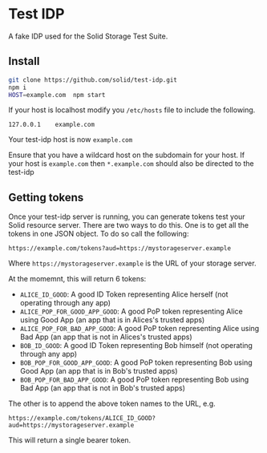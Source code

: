 # Test IDP

A fake IDP used for the Solid Storage Test Suite.

## Install

```bash
git clone https://github.com/solid/test-idp.git
npm i
HOST=example.com  npm start
```

If your host is localhost modify you `/etc/hosts` file to include the following.
```
127.0.0.1    example.com
```
Your test-idp host is now `example.com`

Ensure that you have a wildcard host on the subdomain for your host. If your host is `example.com` then `*.example.com` should also be directed to the test-idp

## Getting tokens

Once your test-idp server is running, you can generate tokens test
your Solid resource server. There are two ways to do this. One is to
get all the tokens in one JSON object. To do so call the following:

```
https://example.com/tokens?aud=https://mystorageserver.example
```

Where `https://mystorageserver.example` is the URL of your storage server.

At the momemnt, this will return 6 tokens:
 - `ALICE_ID_GOOD`: A good ID Token representing Alice herself (not operating through any app)
 - `ALICE_POP_FOR_GOOD_APP_GOOD`: A good PoP token representing Alice using Good App (an app that is in Alices's trusted apps)
 - `ALICE_POP_FOR_BAD_APP_GOOD`: A good PoP token representing Alice using Bad App (an app that is not in Alices's trusted apps)
 - `BOB_ID_GOOD`: A good ID Token representing Bob himself (not operating through any app)
 - `BOB_POP_FOR_GOOD_APP_GOOD`: A good PoP token representing Bob using Good App (an app that is in Bob's trusted apps)
 - `BOB_POP_FOR_BAD_APP_GOOD`: A good PoP token representing Bob using
   Bad App (an app that is not in Bob's trusted apps)
   
The other is to append the above token names to the URL, e.g. 

```
https://example.com/tokens/ALICE_ID_GOOD?aud=https://mystorageserver.example
```

This will return a single bearer token.
